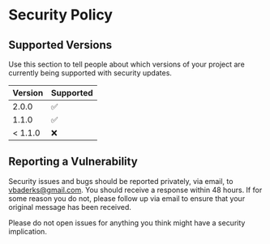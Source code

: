 # Security Policy

## Supported Versions

Use this section to tell people about which versions of your project are
currently being supported with security updates.

| Version | Supported          |
| ------- | ------------------ |
| 2.0.0   | :white_check_mark: |
| 1.1.0   | :white_check_mark: |
| < 1.1.0 | :x:                |

## Reporting a Vulnerability

Security issues and bugs should be reported privately, via email, to vbaderks@gmail.com. You should receive a response within 48 hours.
If for some reason you do not, please follow up via email to ensure that your original message has been received.

Please do not open issues for anything you think might have a security implication.
